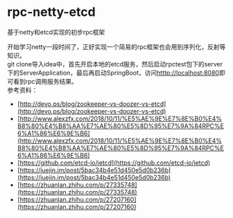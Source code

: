 # rpc-netty-etcd
基于netty和etcd实现的初步rpc框架

开始学习netty一段时间了，正好实现一个简易的rpc框架也会用到序列化，反射等知识。
<br />
git clone导入idea中，首先开启本地的etcd服务，然后启动rpctest包下的server下的ServerApplication，最后再启动SpringBoot，访问[htttp://localhost:8080](http://localhost:8080)即可看到rpc调用服务结果。
<br />
参考资料：
- [http://devo.ps/blog/zookeeper-vs-doozer-vs-etcd](http://devo.ps/blog/zookeeper-vs-doozer-vs-etcd)
- [http://www.alexzfx.com/2018/10/11/%E5%AE%9E%E7%8E%B0%E4%B8%80%E4%B8%AA%E7%AE%80%E5%8D%95%E7%9A%84RPC%E6%A1%86%E6%9E%B6](http://www.alexzfx.com/2018/10/11/%E5%AE%9E%E7%8E%B0%E4%B8%80%E4%B8%AA%E7%AE%80%E5%8D%95%E7%9A%84RPC%E6%A1%86%E6%9E%B6)
- [https://github.com/etcd-io/jetcd](https://github.com/etcd-io/jetcd)
- [https://juejin.im/post/5bac34b4e51d450e5d0b236b](https://juejin.im/post/5bac34b4e51d450e5d0b236b)
- [https://zhuanlan.zhihu.com/p/27335748](https://zhuanlan.zhihu.com/p/27335748)
- [https://zhuanlan.zhihu.com/p/27207160](https://zhuanlan.zhihu.com/p/27207160)
